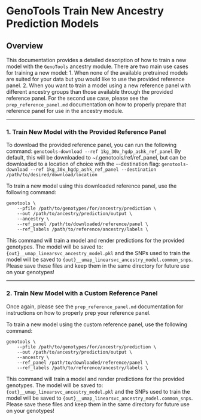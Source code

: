 # GenoTools Train New Ancestry Prediction Models

## Overview
This documentation provides a detailed description of how to train a new model with the `GenoTools` ancestry module. There are two main use cases for training a new model:
    1. When none of the available pretrained models are suited for your data but you would like to use the provided reference panel.
    2. When you want to train a model using a new reference panel with different ancestry groups than those available through the provided reference panel.
For the second use case, please see the `prep_reference_panel.md` documentation on how to properly prepare that reference panel for use in the ancestry module.

---

### 1. Train New Model with the Provided Reference Panel
To download the provided reference panel, you can run the following command:
```genotools-download --ref 1kg_30x_hgdp_ashk_ref_panel```
By default, this will be downloaded to ~/.genotools/ref/ref_panel, but can be downloaded to a location of choice with the --destination flag:
```genotools-download --ref 1kg_30x_hgdp_ashk_ref_panel --destination /path/to/desired/download/location```

To train a new model using this downloaded reference panel, use the following command:
```
genotools \
    --pfile /path/to/genotypes/for/ancestry/prediction \
    --out /path/to/ancestry/prediction/output \
    --ancestry \
    --ref_panel /path/to/downloaded/reference/panel \
    --ref_labels /path/to/reference/ancestry/labels \
```
This command will train a model and render predictions for the provided genotypes.
The model will be saved to: `{out}__umap_linearsvc_ancestry_model.pkl` and the SNPs used to train the model will be saved to `{out}__umap_linearsvc_ancestry_model.common_snps`. Please save these files and keep them in the same directory for future use on your genotypes!

---

### 2. Train New Model with a Custom Reference Panel
Once again, please see the `prep_reference_panel.md` documentation for instructions on how to properly prep your reference panel.

To train a new model using the custom reference panel, use the following command:
```
genotools \
    --pfile /path/to/genotypes/for/ancestry/prediction \
    --out /path/to/ancestry/prediction/output \
    --ancestry \
    --ref_panel /path/to/downloaded/reference/panel \
    --ref_labels /path/to/reference/ancestry/labels \
```
This command will train a model and render predictions for the provided genotypes.
The model will be saved to: `{out}__umap_linearsvc_ancestry_model.pkl` and the SNPs used to train the model will be saved to `{out}__umap_linearsvc_ancestry_model.common_snps`. Please save these files and keep them in the same directory for future use on your genotypes!